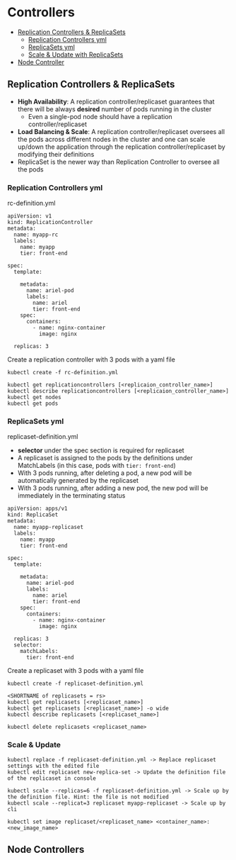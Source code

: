 # Controllers

* [Replication Controllers & ReplicaSets](https://github.com/Ariel-Yu/knowledge-bases/blob/master/kubernetes/controllers.md#replication-controllers--replicasets)
    * [Replication Controllers yml](https://github.com/Ariel-Yu/knowledge-bases/blob/master/kubernetes/controllers.md#replication-controllers-yml)
    * [ReplicaSets yml](https://github.com/Ariel-Yu/knowledge-bases/blob/master/kubernetes/controllers.md#replicasets-yml)
    * [Scale & Update with ReplicaSets](https://github.com/Ariel-Yu/knowledge-bases/blob/master/kubernetes/controllers.md#scale)
* [Node Controller](https://github.com/Ariel-Yu/knowledge-bases/blob/master/kubernetes/controllers.md#node-controllers)

## Replication Controllers & ReplicaSets
- **High Availability**: A replication controller/replicaset guarantees that there will be always **desired** number of pods running in the cluster
  - Even a single-pod node should have a replication controller/replicaset
- **Load Balancing & Scale**: A replication controller/replicaset oversees all the pods across different nodes in the cluster and one can scale up/down the application through the replication controller/replicaset by modifying their definitions
- ReplicaSet is the newer way than Replication Controller to oversee all the pods

### Replication Controllers yml

rc-definition.yml
```
apiVersion: v1
kind: ReplicationController
metadata:
  name: myapp-rc
  labels:
    name: myapp
    tier: front-end

spec:
  template:

    metadata:
      name: ariel-pod
      labels:
        name: ariel
        tier: front-end
    spec:
      containers:
        - name: nginx-container
          image: nginx

  replicas: 3
```

Create a replication controller with 3 pods with a yaml file
```
kubectl create -f rc-definition.yml

kubectl get replicationcontrollers [<replicaion_controller_name>]
kubectl describe replicationcontrollers [<replicaion_controller_name>]
kubectl get nodes
kubectl get pods
```

### ReplicaSets yml

replicaset-definition.yml

- **selector** under the spec section is required for replicaset
- A replicaset is assigned to the pods by the definitions under MatchLabels (in this case, pods with `tier: front-end`)
- With 3 pods running, after deleting a pod, a new pod will be automatically generated by the replicaset
- With 3 pods running, after adding a new pod, the new pod will be immediately in the terminating status
```
apiVersion: apps/v1
kind: ReplicaSet
metadata:
  name: myapp-replicaset
  labels:
    name: myapp
    tier: front-end

spec:
  template:
    
    metadata:
      name: ariel-pod
      labels:
        name: ariel
        tier: front-end
    spec:
      containers:
        - name: nginx-container
          image: nginx

  replicas: 3
  selector:
    matchLabels:
      tier: front-end
```

Create a replicaset with 3 pods with a yaml file
```
kubectl create -f replicaset-definition.yml

<SHORTNAME of replicasets = rs>
kubectl get replicasets [<replicaset_name>]
kubectl get replicasets [<replicaset_name>] -o wide
kubectl describe replicasets [<replicaset_name>]

kubectl delete replicasets <replicaset_name>
```

### Scale & Update

```
kubectl replace -f replicaset-definition.yml -> Replace replicaset settings with the edited file
kubectl edit replicaset new-replica-set -> Update the definition file of the replicaset in console

kubectl scale --replicas=6 -f replicaset-definition.yml -> Scale up by the definition file. Hint: the file is not modified
kubectl scale --replicat=3 replicaset myapp-replicaset -> Scale up by cli
```

```
kubectl set image replicaset/<replicaset_name> <container_name>:<new_image_name>
```

## Node Controllers
